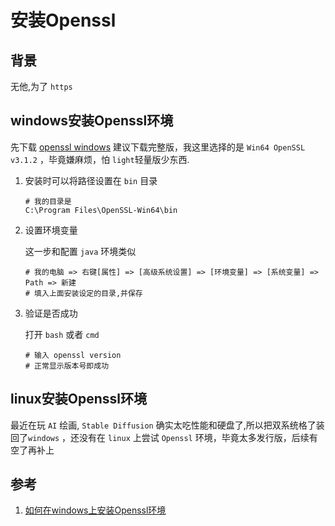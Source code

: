 # 安装Openssl

## 背景
无他,为了 `https`

## windows安装Openssl环境
先下载 [openssl windows](https://slproweb.com/products/Win32OpenSSL.html)
建议下载完整版，我这里选择的是 `Win64 OpenSSL v3.1.2` ，毕竟嫌麻烦，怕 `light`轻量版少东西.

1. 安装时可以将路径设置在 `bin` 目录

    ```shell
    # 我的目录是
    C:\Program Files\OpenSSL-Win64\bin
    ```

1. 设置环境变量

    这一步和配置 `java` 环境类似
    ```shell
    # 我的电脑 => 右键[属性] => [高级系统设置] => [环境变量] => [系统变量] => Path => 新建
    # 填入上面安装设定的目录,并保存
    ```

1. 验证是否成功

    打开 `bash` 或者 `cmd`
    ```shell
    # 输入 openssl version
    # 正常显示版本号即成功
    ```

## linux安装Openssl环境
最近在玩 `AI` 绘画, `Stable Diffusion` 确实太吃性能和硬盘了,所以把双系统格了装回了`windows` ，还没有在 `linux` 上尝试 `Openssl` 环境，毕竟太多发行版，后续有空了再补上

## 参考
1. [如何在windows上安装Openssl环境](https://blog.csdn.net/xjs38829890/article/details/131635153 '如何在windows上安装Openssl环境')
